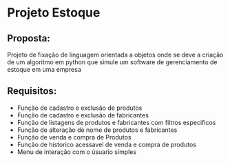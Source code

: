 # Projeto Estoque 

## Proposta:
<p> Projeto de fixação de linguagem orientada a objetos onde se deve a criação de um algoritmo em python que simule um software de gerenciamento de estoque em uma empresa

## Requisitos:
<ul> 
  <li> Função de cadastro e exclusão de produtos
  <li> Função de cadastro e exclusão de fabricantes
  <li> Função de listagens de produtos e fabricantes com filtros especificos
  <li> Função de alteração de nome de produtos e fabricantes
  <li> Função de venda e compra de Produtos
  <li> Função de historico acessavel de venda e compra de produtos
  <li> Menu de interação com o úsuario simples 

</ul>
